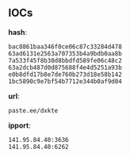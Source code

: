 
## IOCs

__hash__:

```text
bac8861baa346f0ce06c87c33284d478
63ad6131e2563a707353b4a9bdb0aa8b
7a533f45f8b30d8bbdfd589fe06c48c2
63a2dcb487d0d875688f4e4d5251a93b
e0b8dfd17b8e7de760b273d18e58b142
1bc5890c9e7bf54b7712e344b0af9d04
```
__url__:

```text
paste.ee/dxkte
```
__ipport__:

```text
141.95.84.40:3636
141.95.84.40:6262
```